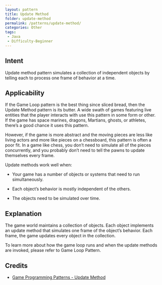 ```yaml
---  
layout: pattern  
title: Update Method
folder: update-method  
permalink: /patterns/update-method/  
categories: Other  
tags:  
 - Java  
 - Difficulty-Beginner  
---  
```

  
## Intent  
Update method pattern simulates a collection of independent objects by telling each to process one frame of behavior at a time.

## Applicability  
If the Game Loop pattern is the best thing since sliced bread, then the Update Method pattern is its butter. A wide swath of games featuring live entities that the player interacts with use this pattern in some form or other. If the game has space marines, dragons, Martians, ghosts, or athletes, there’s a good chance it uses this pattern.

However, if the game is more abstract and the moving pieces are less like living actors and more like pieces on a chessboard, this pattern is often a poor fit. In a game like chess, you don’t need to simulate all of the pieces concurrently, and you probably don’t need to tell the pawns to update themselves every frame.

Update methods work well when:

- Your game has a number of objects or systems that need to run simultaneously.

- Each object’s behavior is mostly independent of the others.

- The objects need to be simulated over time.

## Explanation
The game world maintains a collection of objects. Each object implements an update method that simulates one frame of the object’s behavior. Each frame, the game updates every object in the collection.

To learn more about how the game loop runs and when the update methods are invoked, please refer to Game Loop Pattern.

## Credits  
  
* [Game Programming Patterns - Update Method](http://gameprogrammingpatterns.com/update-method.html)